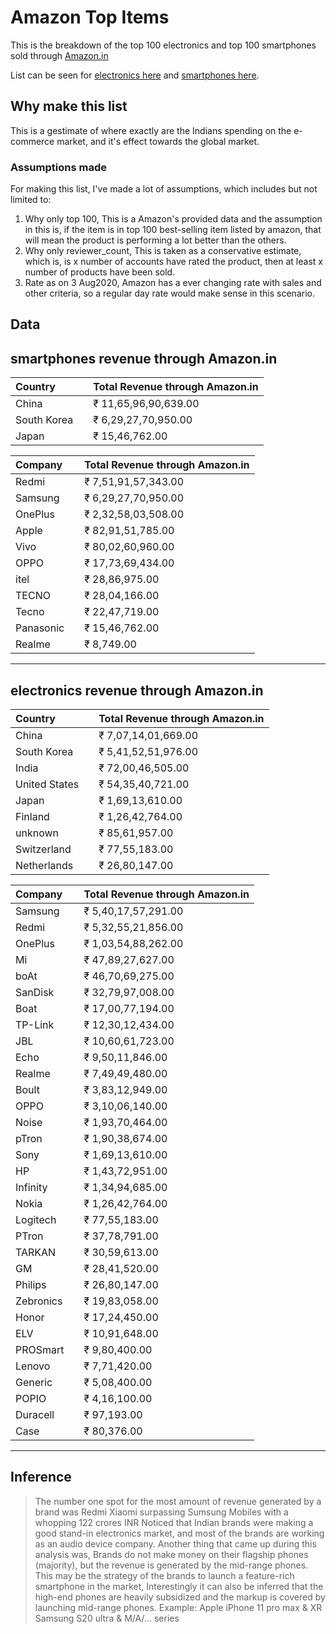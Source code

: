 # Amazon Top Items
This is the breakdown of the top 100 electronics and top 100 smartphones sold through [Amazon.in](https://www.amazon.in/)

List can be seen for [electronics here](https://www.amazon.in/gp/bestsellers/electronics/ref=zg_bs_pg_2₹ie=UTF8&pg=2) 
and [smartphones here](https://www.amazon.in/gp/bestsellers/electronics/1805560031/ref=zg_bs_pg_2?ie=UTF8&pg=2).
## Why make this list
This is a gestimate of where exactly are the Indians spending on the e-commerce market, and it's effect towards the global market.

### Assumptions made
For making this list, I've made a lot of assumptions, which includes but not limited to:
1. Why only top 100, This is a Amazon's provided data and the assumption in this is, if the item is in top 100 best-selling item listed by amazon, that will mean the product is performing a lot better than the others. 
2. Why only reviewer_count, This is taken as a conservative estimate, which is, is x number of accounts have rated the product, then at least x number of products have been sold.
3. Rate as on 3 Aug2020, Amazon has a ever changing rate with sales and other criteria, so a regular day rate would make sense in this scenario.

## Data
smartphones revenue through Amazon.in
-----------------------------------------
|        Country | | Total Revenue through Amazon.in | 
| :--- | :--- | :--- | 
|          China | | ₹ 11,65,96,90,639.00 | 
|    South Korea | | ₹ 6,29,27,70,950.00 | 
|          Japan | | ₹ 15,46,762.00 | 

|        Company | |Total Revenue through Amazon.in | 
| :--- | :--- | :--- | 
|          Redmi | |₹ 7,51,91,57,343.00 | 
|        Samsung | |₹ 6,29,27,70,950.00 | 
|        OnePlus | |₹ 2,32,58,03,508.00 | 
|          Apple | |₹ 82,91,51,785.00 | 
|           Vivo | |₹ 80,02,60,960.00 | 
|           OPPO | |₹ 17,73,69,434.00 | 
|           itel | | ₹ 28,86,975.00 | 
|          TECNO | | ₹ 28,04,166.00 | 
|          Tecno | | ₹ 22,47,719.00 | 
|      Panasonic | | ₹ 15,46,762.00 | 
|         Realme | |     ₹ 8,749.00 | 
----------------------------------------

electronics revenue through Amazon.in
-----------------------------------------
|        Country | |Total Revenue through Amazon.in | 
| :--- | :--- | :--- | 
|          China | |₹ 7,07,14,01,669.00 | 
|    South Korea | |₹ 5,41,52,51,976.00 | 
|          India | |₹ 72,00,46,505.00 | 
|  United States | |₹ 54,35,40,721.00 | 
|          Japan | |₹ 1,69,13,610.00 | 
|        Finland | |₹ 1,26,42,764.00 | 
|        unknown | | ₹ 85,61,957.00 | 
|    Switzerland | | ₹ 77,55,183.00 | 
|    Netherlands | | ₹ 26,80,147.00 | 

|        Company | |Total Revenue through Amazon.in | 
| :--- | :--- | :--- | 
|        Samsung | |₹ 5,40,17,57,291.00 | 
|          Redmi | |₹ 5,32,55,21,856.00 | 
|        OnePlus | |₹ 1,03,54,88,262.00 | 
|             Mi | |₹ 47,89,27,627.00 | 
|           boAt | |₹ 46,70,69,275.00 | 
|        SanDisk | |₹ 32,79,97,008.00 | 
|           Boat | |₹ 17,00,77,194.00 | 
|        TP-Link | |₹ 12,30,12,434.00 | 
|            JBL | |₹ 10,60,61,723.00 | 
|           Echo | |₹ 9,50,11,846.00 | 
|         Realme | |₹ 7,49,49,480.00 | 
|          Boult | |₹ 3,83,12,949.00 | 
|           OPPO | |₹ 3,10,06,140.00 | 
|          Noise | |₹ 1,93,70,464.00 | 
|          pTron | |₹ 1,90,38,674.00 | 
|           Sony | |₹ 1,69,13,610.00 | 
|             HP | |₹ 1,43,72,951.00 | 
|       Infinity | |₹ 1,34,94,685.00 | 
|          Nokia | |₹ 1,26,42,764.00 | 
|       Logitech | | ₹ 77,55,183.00 | 
|          PTron | | ₹ 37,78,791.00 | 
|         TARKAN | | ₹ 30,59,613.00 | 
|             GM | | ₹ 28,41,520.00 | 
|        Philips | | ₹ 26,80,147.00 | 
|      Zebronics | | ₹ 19,83,058.00 | 
|          Honor | | ₹ 17,24,450.00 | 
|            ELV | | ₹ 10,91,648.00 | 
|       PROSmart | |  ₹ 9,80,400.00 | 
|         Lenovo | |  ₹ 7,71,420.00 | 
|        Generic | |  ₹ 5,08,400.00 | 
|          POPIO | |  ₹ 4,16,100.00 | 
|       Duracell | |    ₹ 97,193.00 | 
|           Case | |    ₹ 80,376.00 | 
----------------------------------------

## Inference

> The number one spot for the most amount of revenue generated by a brand was Redmi Xiaomi surpassing Sumsung Mobiles with a whopping 122 crores INR
> Noticed that Indian brands were making a good stand-in electronics market, and most of the brands are working as an audio device company.
> Another thing that came up during this analysis was, Brands do not make money on their flagship phones (majority), but the revenue is generated by the mid-range phones. This may be the strategy of the brands to launch a feature-rich smartphone in the market,
> Interestingly it can also be inferred that the high-end phones are heavily subsidized and the markup is covered by launching mid-range phones.
Example: Apple iPhone 11 pro max & XR
Samsung S20 ultra & M/A/... series
